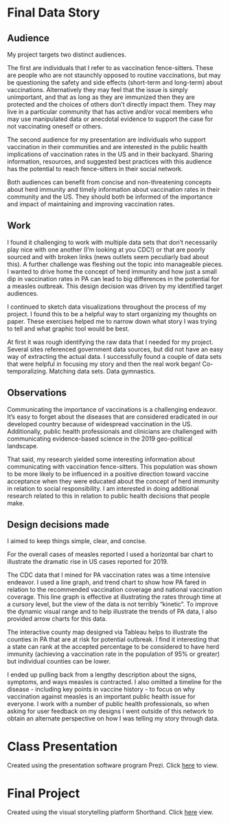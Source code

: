 # Final Data Story


## Audience

My project targets two distinct audiences. 


The first are individuals that I refer to as vaccination fence-sitters. These are people who are not staunchly opposed to routine vaccinations, but may be questioning the safety and side effects (short-term and long-term) about vaccinations. Alternatively they may feel that the issue is simply unimportant, and that as long as they are immunized then they are protected and the choices of others don’t directly impact them. They may live in a particular community that has active and/or vocal members who may use manipulated data or anecdotal  evidence to support the case for not vaccinating oneself or others.


The second audience for my presentation are individuals who support vaccination in their communities and are interested in the public health implications of vaccination rates in the US and in their backyard. Sharing information, resources, and suggested best practices with this audience has the potential to reach fence-sitters in their social network.


Both audiences can benefit from concise and non-threatening concepts about herd immunity and timely information about vaccination rates in their community and the US. They should both be informed of the importance and impact of maintaining and improving vaccination rates.


## Work

I found it challenging to work with multiple data sets that don’t necessarily play nice with one another (I’m looking at you CDC!) or that are poorly sourced and with broken links (news outlets seem peculiarly bad about this). A further challenge was fleshing out the topic into manageable pieces. I wanted to drive home the concept of herd immunity and how just a small dip in vaccination rates in PA can lead to big differences in the potential for a measles outbreak. This design decision was driven by my identified target audiences.


I continued to sketch data visualizations throughout the process of my project. I found this to be a helpful way to start organizing my thoughts on paper. These exercises helped me to narrow down what story I was trying to tell and what graphic tool would be best.


At first it was rough identifying the raw data that I needed for my project. Several sites referenced government data sources, but did not have an easy way of extracting the actual data. I successfully found a couple of data sets that were helpful in focusing my story and then the real work began! Co-temporalizing. Matching data sets. Data gymnastics.


## Observations

Communicating the importance of vaccinations is a challenging endeavor. It’s easy to forget about the diseases that are considered eradicated in our developed country because of widespread vaccination in the US. Additionally, public health professionals and clinicians are challenged with communicating evidence-based science in the 2019 geo-political landscape.


That said, my research yielded some interesting information about communicating with vaccination fence-sitters. This population was shown to be more likely to be influenced in a positive direction toward vaccine acceptance when they were educated about the concept of herd immunity in relation to social responsibility. I am interested in doing additional research related to this in relation to public health decisions that people make.


## Design decisions made

I aimed to keep things simple, clear, and concise.


For the overall cases of measles reported I used a horizontal bar chart to illustrate the dramatic rise in US cases reported for 2019.


The CDC data that I mined for PA vaccination rates was a time intensive endeavor. I used a line graph, and trend chart to show how PA fared in relation to the recommended vaccination coverage and national vaccination coverage. This line graph is effective at illustrating the rates through time at a cursory level, but the view of the data is not terribly “kinetic”.  To improve the dynamic visual range and to help illustrate the trends of PA data, I also provided arrow charts for this data.


The interactive county map designed via Tableau helps to illustrate the counties in PA that are at risk for potential outbreak. I find it interesting that a state can rank at the accepted percentage to be considered to have herd immunity (achieving a vaccination rate in the population of 95% or greater) but individual counties can be lower.


I ended up pulling back from a lengthy description about the signs, symptoms, and ways measles is contracted. I also omitted a timeline for the disease - including key points in vaccine history - to focus on why vaccination against measles is an important public health issue for everyone. I work with a number of public health professionals, so when asking for user feedback on my designs I went outside of this network to obtain an alternate perspective on how I was telling my story through data.


# Class Presentation

Created using the presentation software program Prezi. Click [here](https://prezi.com/view/2SV4JCfIV8DuZ9g5kJrQ/) to view.

# Final Project

Created using the visual storytelling platform Shorthand. Click [here](here) view.

